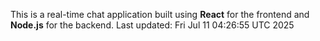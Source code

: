 This is a real-time chat application built using **React** for the frontend and **Node.js** for the backend.
Last updated: Fri Jul 11 04:26:55 UTC 2025
